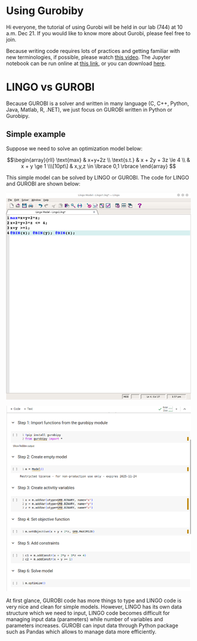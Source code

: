 # Using Gurobiby

<!-- This tutorial has  -->
<!-- * Introduction -->
<!-- * Models -->
<!-- * Gurobipy syntax -->
<!-- * Examples -->
<!-- * Advance topics -->
<!-- * Gentle introduction -->
<!-- * Writing small examples -->
<!-- * Using pandas to import data -->
<!-- * Writing large-scale examples -->

Hi everyone, the tutorial of using Gurobi will be held in our lab (744)
at 10 a.m. Dec 21. If you would like to know more about Gurobi, please
feel free to join.

Because writing code requires lots of practices and getting familiar
with new terminologies, if possible, please watch [this
video](https://vimeo.com/830685647/c7f9971fda). The Jupyter notebook can
be run online at [this
link](https://colab.research.google.com/drive/1ZmwcufNbdPBFLo6VZLz6KEioiG128V6I?usp=sharing),
or you can download
[here](https://github.com/JohnTranNTUT/Gurobi_tutorial/blob/89c7fc312ac305bbfb178681f156873be610c285/intro_to_gurobipy.ipynb).

# LINGO vs GUROBI

Because GUROBI is a solver and written in many language (C, C++, Python,
Java, Matlab, R, .NET), we just focus on GUROBI written in Python or
Gurobipy.

## Simple example

Suppose we need to solve an optimization model below:

$$\begin{array}{rll}
 \text{max} & x+y+2z \\
 \text{s.t.} & x + 2y + 3z \le 4 \\
 & x + y \ge 1 \\\[10pt\]
 & x,y,z \in \lbrace 0,1 \rbrace
\end{array}
$$

This simple model can be solved by LINGO or GUROBI. The code for LINGO
and GUROBI are shown below:

![LINGO](./LINGO1.png)

![GUROBI witten in Python](./GUROBI.png)

At first glance, GUROBI code has more things to type and LINGO code is
very nice and clean for simple models. However, LINGO has its own data
structure which we need to input, LINGO code becomes difficult for
managing input data (parameters) while number of variables and
parameters increases. GUROBI can input data through Python package such
as Pandas which allows to manage data more efficiently. <!----> <!---->
<!----> <!-- # Introduction -->
<!-- Gurobi is a solver to solve optimization models that is currently the fastest solver in the world and provide free licenses for students. It can solve linear programming (LP), quadratic programming (QP), mixed integer linear programming (MILP), mixed-integer quadratic programming (MIQP), etc. For more information, please visit [here](https://en.wikipedia.org/wiki/Gurobi_Optimizer). -->
<!---->
<!-- To tell computers how to solve optimization problems through Gurobi, we need to use some programming language to instruct computers. One of the popular and easy-to-understand programming language is Python. Python is a programming language that emphasizes code readability. It means we can read and understand code of python more easily. Python has a large library of packages and allow us to manipulate data quickly and efficiently. The downside of python is undesirable performance. Because "Gurobi" solver will convert Python to C and solve in C, the performance of Gurobi solver written in Python may not be affected. -->
<!----> <!-- # Models -->
<!-- In order to solve optimization efficiently, we need to breaks models into a few parts: -->
<!----> <!-- * Parameters: are known before solving problems.  -->
<!-- * Variables: values that we need to find --> <!-- * Objective -->
<!-- * Constraints --> <!----> <!-- ## Parameters -->
<!-- Parameters are values known before solving problems. --> <!---->
<!----> <!----> <!-- # Hello World --> <!----> <!-- $\alpha$ -->
<!-- $x+y$ --> <!---->
<!-- This is some python code, in which we define a function `hello`: -->
<!-- ```{python}  --> <!-- def hello(): --> <!--   print("Hello") -->
<!-- ``` --> <!----> <!----> <!-- This is how we call it: --> <!---->
<!-- ```{python}  --> <!-- hello() --> <!-- ``` --> <!----> <!---->
<!-- We can press `gd` to go to its definition. --> <!---->
<!-- Let's demonstrate the autocompletion: --> <!---->
<!-- ```{python}  --> <!-- import numpy as np --> <!-- ``` --> <!---->
<!-- And code hovers with `K`. --> <!----> <!-- # Furthermore -->
<!----> <!-- And then we can work on integrating this for multiple  -->
<!-- languages in the same document, like this R function: --> <!---->
